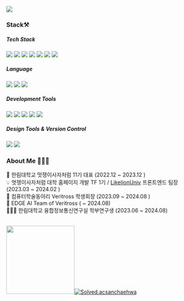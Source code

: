 <img src="https://readme-typing-svg.herokuapp.com?font=Oleo+Script&color=B2CABF&size=35&center=true&vCenter=true&width=404&height=53&lines=%E3%80%80%E3%80%80Hello+HwaYoung's+Github+%E3%80%80%E3%80%80"><br/>

<h3> Stack⚒️ </h3>
<div> 
 <h5>Tech Stack</h5>
  <img src="https://img.shields.io/badge/django-092E20?style=flat-square&logo=django&logoColor=white">
  <img src="https://img.shields.io/badge/spring-6DB33F?style=flat-square&logo=spring&logoColor=white">
   <img src="https://img.shields.io/badge/springboot-6DB33F?style=flat-square&logo=springboot&logoColor=white">
   <img src="https://img.shields.io/badge/mysql-4479A1?style=flat-square&logo=mysql&logoColor=white">
  <img src="https://img.shields.io/badge/javascript-F7DF1E?style=flat-square&logo=javascript&logoColor=black">
  <img src="https://img.shields.io/badge/typescript-3178C6?style=flat-square&logo=typescript&logoColor=black">
  <img src="https://img.shields.io/badge/react-61DAFB?style=flat-square&logo=react&logoColor=black">

  <br>
  <h5>Language</h5>
     <img src="https://img.shields.io/badge/java-%23ED8B00?style=flat-square&logo=java&logoColor=black">

  <img src="https://img.shields.io/badge/c-A8B9CC?style=flat-square&logo=c%2B%2B&logoColor=white">
  <img src="https://img.shields.io/badge/python-3776AB?style=flat-square&logo=python&logoColor=white">
  <br>
   <h5>Development Tools</h5>
    <img src="https://img.shields.io/badge/Visual%20Studio%20Code-0078d7.svg?style=flat-square&logo=visual-studio-code&logoColor=white">    
    <img src="https://img.shields.io/badge/webstorm-143?style=flat-square&logo=webstorm&logoColor=white&color=black">  
    <img src="https://img.shields.io/badge/IntelliJ IDEA-143?style=flat-square&logo=IntelliJ IDEA&logoColor=white&color=black"> 
    <img src="https://img.shields.io/badge/postman-E34F26?style=flat-square&logo=postman&logoColor=white">
    <img src="https://img.shields.io/badge/Dbeaver-382923?style=flat-square&logo=Dbeaver&logoColor=white">

          

  <br>
  <h5>Design Tools & Version Control</h5>
    <img src="https://img.shields.io/badge/figma-%23F24E1E.svg?style=flat-square&logo=figma&logoColor=white">
  <img src="https://img.shields.io/badge/github-181717?style=flat-square&logo=github&logoColor=white">

  <br>
  
</div>
<h3> About Me 👩🏻‍💻 </h3>

🦁 한림대학교 멋쟁이사자처럼 11기 대표 (2022.12 ~ 2023.12 )<br>
💡 멋쟁이사자처럼 대학 홈페이지 개발 TF 1기 / <a href="https://likelion.university/">LikelionUniv</a> 프론트엔드 팀장 (2023.03 ~ 2024.02 )<br>
🦅 컴퓨터학술동아리 Veritross 학생회장 (2023.09 ~ 2024.08 )<br>
🦅 EDGE AI Team of Veritross ( ~  2024.08)<br>
👩🏻‍🔬 한림대학교 융합정보통신연구실 학부연구생  (2023.06 ~ 2024.08)<br><br>
<!--
[![Young's GitHub stats](https://github-readme-stats.vercel.app/api?username=sanchaehwa&count_private=true&show_icons=true&theme=prussian)](https://github.com/sanchaehwa/github-readme-stats)
-->
<img src="https://render.gitanimals.org/farms/sanchaehwa" height="180" />[![Solved.acsanchaehwa](http://mazassumnida.wtf/api/v2/generate_badge?boj=yeong20311)](https://solved.ac/yeong20311)

